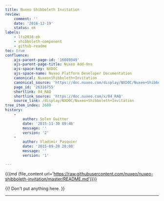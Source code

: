 ```yaml
---
title: Nuxeo Shibboleth Invitation
review:
    comment: ''
    date: '2016-12-19'
    status: ok
labels:
    - lts2016-ok
    - shibboleth-component
    - github-readme
toc: true
confluence:
    ajs-parent-page-id: '16089349'
    ajs-parent-page-title: Nuxeo Add-Ons
    ajs-space-key: NXDOC
    ajs-space-name: Nuxeo Platform Developer Documentation
    canonical: Nuxeo+Shibboleth+Invitation
    canonical_source: 'https://doc.nuxeo.com/display/NXDOC/Nuxeo+Shibboleth+Invitation'
    page_id: '26316755'
    shortlink: 04_RAQ
    shortlink_source: 'https://doc.nuxeo.com/x/04_RAQ'
    source_link: /display/NXDOC/Nuxeo+Shibboleth+Invitation
tree_item_index: 2600
history:
    -
        author: Solen Guitter
        date: '2015-11-30 09:46'
        message: ''
        version: '2'
    -
        author: Vladimir Pasquier
        date: '2015-09-28 20:08'
        message: ''
        version: '1'

---
```

{{{md (file_content url='https://raw.githubusercontent.com/nuxeo/nuxeo-shibboleth-invitation/master/README.md')}}}

{{! Don't put anything here. }}

* * *
